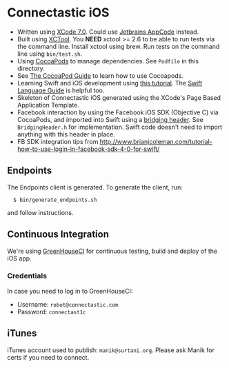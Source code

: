 # Connectastic iOS

* Written using [XCode 7.0](https://developer.apple.com/xcode/).  Could use [Jetbrains AppCode](https://www.jetbrains.com/objc/) instead.
* Built using [XCTool](https://github.com/facebook/xctool). You **NEED** xctool >= 2.6 to be able to run tests via the command line. Install xctool using brew. Run tests on the command line using `bin/test.sh`. 
* Using [CocoaPods](http://cocoapods.org/) to manage dependencies.  See `Podfile` in this directory.
* See [The CocoaPod Guide](http://guides.cocoapods.org/) to learn how to use Cocoapods.
* Learning Swift and iOS development using [this tutorial](https://www.bloc.io/tutorials/swiftris-build-your-first-ios-game-with-swift#!/chapters/675).  The [Swift Language Guide](https://developer.apple.com/library/ios/documentation/Swift/Conceptual/Swift_Programming_Language/TheBasics.html#//apple_ref/doc/uid/TP40014097-CH5-XID_467) is helpful too.
* Skeleton of Connectastic iOS generated using the XCode's Page Based Application Template.
* Facebook interaction by using the Facebook iOS SDK (Objective C) via CocoaPods, and imported into Swift using a [bridging header](https://developer.apple.com/library/ios/documentation/swift/conceptual/BuildingCocoaApps/MixandMatch.html).  See `BridgingHeader.h` for implementation.  Swift code doesn't need to import anything with this header in place.
* FB SDK integration tips from http://www.brianjcoleman.com/tutorial-how-to-use-login-in-facebook-sdk-4-0-for-swift/

## Endpoints

The Endpoints client is generated. To generate the client, run:

```
  $ bin/generate_endpoints.sh
```

and follow instructions.

## Continuous Integration

We're using [GreenHouseCI](http://greenhouseci.com/index.html) for continuous testing, build and deploy of the iOS app.

### Credentials
In case you need to log in to GreenHouseCI:
* Username: `robot@connectastic.com`
* Password: `connectast1c`
 
## iTunes
iTunes account used to publish: `manik@surtani.org`. Please ask Manik for certs if you need to connect.

